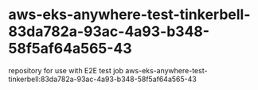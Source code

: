 # aws-eks-anywhere-test-tinkerbell-83da782a-93ac-4a93-b348-58f5af64a565-43
repository for use with E2E test job aws-eks-anywhere-test-tinkerbell:83da782a-93ac-4a93-b348-58f5af64a565-43
